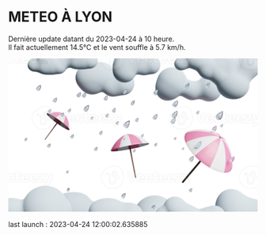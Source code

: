 # METEO À LYON

Dernière update datant du 2023-04-24 à 10 heure.  
Il fait actuellement 14.5°C et le vent souffle à 5.7 km/h.      

![](./.github/rain.png)

last launch : 2023-04-24 12:00:02.635885
